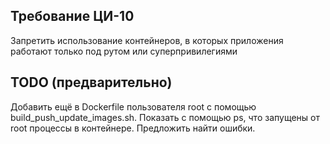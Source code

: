 ## Требование ЦИ-10
Запретить использование контейнеров, в которых приложения работают только под рутом или суперпривилегиями
## TODO (предварительно) 
Добавить ещё в Dockerfile пользователя root с помощью build_push_update_images.sh. Показать с помощью ps, что запущены от root процессы в контейнере. Предложить найти ошибки.
